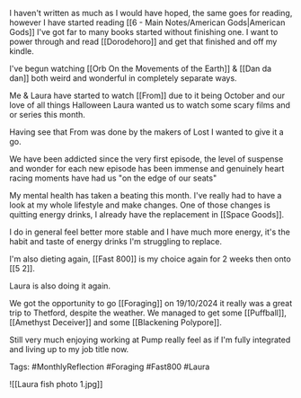 I haven't written as much as I would have hoped, the same goes for reading, however I have started reading [[6 - Main Notes/American Gods|American Gods]] I've got far to many books started without finishing one. I want to power through and read [[Dorodehoro]] and get that finished and off my kindle. 

I've begun watching [[Orb  On the Movements of the Earth]] & [[Dan da dan]] both weird and wonderful in completely separate ways.

Me & Laura have started to watch [[From]] due to it being October and our love of all things Halloween Laura wanted us to watch some scary films and or series this month.

Having see that From was done by the makers of Lost I wanted to give it a go. 

We have been addicted since the very first episode, the level of suspense and wonder for each new episode has been immense and genuinely heart racing moments have had us "on the edge of our seats"

My mental health has taken a beating this month. I've really had to have a look at my whole lifestyle and make changes. One of those changes is quitting energy drinks, I already have the replacement in [[Space Goods]]. 

I do in general feel better more stable and I have much more energy, it's the habit and taste of energy drinks I'm struggling to replace. 

I'm also dieting again, [[Fast 800]] is my choice again for 2 weeks then onto [[5 2]]. 

Laura is also doing it again. 

We got the opportunity to go [[Foraging]] on 19/10/2024 it really was a great trip to Thetford, despite the weather. We managed to get some [[Puffball]], [[Amethyst Deceiver]] and some [[Blackening Polypore]].

Still very much enjoying working at Pump really feel as if I'm fully integrated and living up to my job title now.

Tags: #MonthlyReflection #Foraging #Fast800 #Laura 





![[Laura fish photo 1.jpg]]